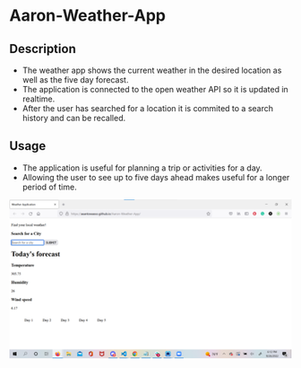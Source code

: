# Aaron-Weather-App

## Description
- The weather app shows the current weather in the desired location as well as the five day forecast.
- The application is connected to the open weather API so it is updated in realtime.
- After the user has searched for a location it is commited to a search history and can be recalled.

## Usage
- The application is useful for planning a trip or activities for a day.
- Allowing the user to see up to five days ahead makes useful for a longer period of time.

<img src = "Weather app.png">